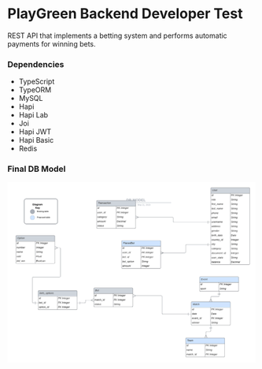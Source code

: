 # PlayGreen Backend Developer Test

REST API that implements a betting system and performs automatic payments for winning bets.

### Dependencies

- TypeScript
- TypeORM
- MySQL
- Hapi
- Hapi Lab
- Joi
- Hapi JWT
- Hapi Basic
- Redis

### Final DB Model

<img src="./readme_media/DB_MODEL3.png" alt="Db Model" title="database">
